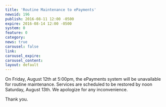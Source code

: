 ```yaml
---
title: 'Routine Maintenance to ePayments'
newsid: 196
publish: 2016-08-11 12:00 -0500
expire: 2016-08-14 12:00 -0500
system: 0
feature: 0
category: 
news: true
carousel: false
link: 
carousel_expire: 
carousel_content: 
layout: default
---
```

<p>On Friday, August 12th at 5:00pm, the ePayments system will be unavailable for routine maintenance.  Services are scheduled to be restored by noon Saturday, August 13th.  We apologize for any inconvenience.</p>
<p>Thank you.</p>
